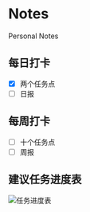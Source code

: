 # Notes
Personal Notes

## 每日打卡
- [x] 两个任务点
- [ ] 日报

## 每周打卡
- [ ] 十个任务点
- [ ] 周报

## 建议任务进度表
![任务进度表](https://static.xiedaimala.com/xdml/image/90ee74db-3e7c-47d3-8860-30fbec11a053/2021-8-30-16-58-35.png)